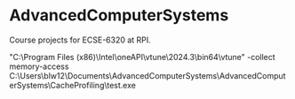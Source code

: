 # AdvancedComputerSystems
Course projects for ECSE-6320 at RPI.

"C:\Program Files (x86)\Intel\oneAPI\vtune\2024.3\bin64\vtune" -collect memory-access C:\Users\blw12\Documents\AdvancedComputerSystems\AdvancedComputerSystems\CacheProfiling\test.exe